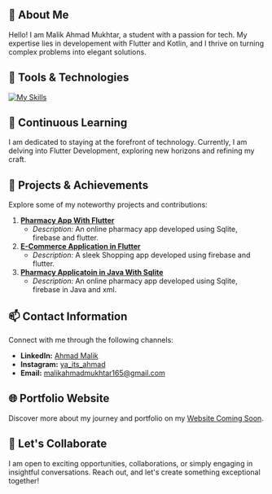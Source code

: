 ## 🌟 About Me

Hello! I am Malik Ahmad Mukhtar, a student with a passion for tech. My expertise lies in developement with Flutter and Kotlin, and I thrive on turning complex problems into elegant solutions.

## 🚀 Tools & Technologies

[![My Skills](https://skillicons.dev/icons?i=flutter,dart,kotlin,sqlite,firebase,androidstudio,vscode,github&perline=4)](https://github.com/malikahmadmukhtar)

## 🌱 Continuous Learning

I am dedicated to staying at the forefront of technology. Currently, I am delving into Flutter Development, exploring new horizons and refining my craft.

## 🔧 Projects & Achievements

Explore some of my noteworthy projects and contributions:

1. **[Pharmacy App With Flutter](https://github.com/malikahmadmukhtar/Flutter-pharmacy-app-using-firebase-and-sqlite)**
   - *Description:* An online pharmacy app developed using Sqlite, firebase and flutter.
2. **[E-Commerce Application in Flutter](Link)**
   - *Description:* A sleek Shopping app developed using firebase and flutter.
3. **[Pharmacy Applicatoin in Java With Sqlite](Link)**
   - *Description:* An online pharmacy app developed using Sqlite, firebase in Java and xml.

## 📫 Contact Information

Connect with me through the following channels:

- **LinkedIn:** [Ahmad Malik](https://www.linkedin.com/in/malik-ahmad-mukhtar/)
- **Instagram:** [ya_its_ahmad](instagram.com/ya_its_ahmad)
- **Email:** [malikahmadmukhtar165@gmail.com](mailto:malikahmadmukhtar165@gmail.com)

## 🌐 Portfolio Website

Discover more about my journey and portfolio on my [Website Coming Soon](https://github.com/malikahmadmukhtar/).

## 🤝 Let's Collaborate

I am open to exciting opportunities, collaborations, or simply engaging in insightful conversations. Reach out, and let's create something exceptional together!
